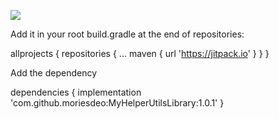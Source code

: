 [![](https://jitpack.io/v/moriesdeo/MyHelperUtilsLibrary.svg)](https://jitpack.io/#moriesdeo/MyHelperUtilsLibrary)


Add it in your root build.gradle at the end of repositories:

allprojects {
		repositories {
			...
			maven { url 'https://jitpack.io' }
		}
	}
  
Add the dependency

dependencies {
	        implementation 'com.github.moriesdeo:MyHelperUtilsLibrary:1.0.1'
	}
